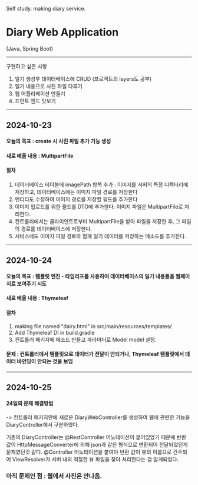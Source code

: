 Self study. making diary service.
# Diary Web Application
(Java, Spring Boot)

---
구현하고 싶은 사항 
1. 일기 생성후 데이터베이스에 CRUD (프로젝트의 layers도 공부)
2. 일기 내용으로 사진 파일 다루기 
3. 웹 어플리케이션 만들기
4. 프런트 엔드 맛보기


-----

## 2024-10-23

#### 오늘의 목표 : create 시 사진 파일 추가 기능 생성
#### 새로 배울 내용 : MultipartFile
#### 절차
1. 데이터베이스 테이블에 imagePath 항목 추가 : 이미지를 서버의 특정 디렉터리에 저장하고, 데이터베이스에는 이미지 파일 경로를 저장한다
2. 엔티티도 수정하여 이미지 경로를 저장할 필드를 추가한다
2. 이미지 업로드를 위한 필드를 DTO에 추가한다. 이미지 파일은 MultipartFile로 처리한다.
3. 컨트롤러에서는 클라이언트로부터 MultipartFile을 받아 파일을 저장한 후, 그 파일의 경로를 데이터베이스에 저장한다.
4. 서비스에도 이미지 파일 경로와 함께 일기 데이터를 저장하는 메소드를 추가한다.

----
## 2024-10-24
#### 오늘의 목표 : 템플릿 엔진 - 타임리프를 사용하여 데이터베이스의 일기 내용들을 웹페이지로 보여주기 시도
#### 새로 배울 내용 : Thymeleaf
#### 절차 
1. making file named "dairy.html" in src/main/resources/templates/
2. Add Thymeleaf DI in build.gradle 
3. 컨트롤러 패키지에 메소드 만들고 파라미터로 Model model 설정.
#### 문제 : 컨트롤러에서 템플릿으로 데이터가 전달이 안되거나,  Thymeleaf 템플릿에서 데이터 바인딩이 안되는 것을 보임
---
## 2024-10-25
#### 24일의 문제 해결방법
-> 컨트롤러 패키지안에 새로운 DiaryWebController를 생성하여 웹에 관련한 기능을 DiaryController에서 구분하였다. 

기존의 DiaryController는 @RestController 어노테이션이 붙어있었기 때문에 
반환 값이 HttpMessageConverter에 의해 json과 같은 형식으로 변환되어 전달되었던게 문제였던것 같다.
@Controller 어노테이션을 붙여야 반환 값이 뷰의 이름으로 간주되어 ViewResolver가 서버 내의 적절한 뷰 파일을 찾아 처리한다는 걸 알게되었다.
### 아직 문제인 점 : 웹에서 사진은 안나옴. 